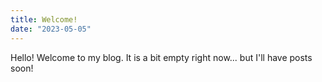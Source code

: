 ```yaml
---
title: Welcome!
date: "2023-05-05"
---
```


Hello! Welcome to my blog. It is a bit empty right now... but I'll have posts soon!
